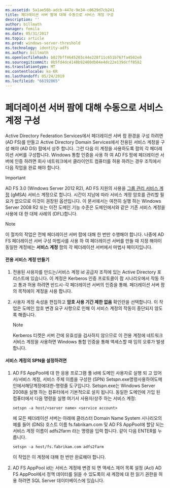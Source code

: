 ```yaml
---
ms.assetid: 5a1ae56b-adcb-447e-9e34-c0629d7cb241
title: 페더레이션 서버 팜에 대해 수동으로 서비스 계정 구성
description: ''
author: billmath
manager: femila
ms.date: 05/31/2017
ms.topic: article
ms.prod: windows-server-threshold
ms.technology: identity-adfs
ms.author: billmath
ms.openlocfilehash: b027bff4645203c44e228f11c651b767fa4502e0
ms.sourcegitcommit: 0b5fd4dc4148b92480db04e4dc22e139dcff8582
ms.translationtype: MT
ms.contentlocale: ko-KR
ms.lasthandoff: 05/24/2019
ms.locfileid: "66192065"
---
```

# <a name="manually-configure-a-service-account-for-a-federation-server-farm"></a>페더레이션 서버 팜에 대해 수동으로 서비스 계정 구성

Active Directory Federation Services에서 페더레이션 서버 팜 환경을 구성 하려면 \(AD FS\)를 만들고 Active Directory Domain Services에서 전용된 서비스 계정을 구성 해야 \(AD DS\) 팜에서 상주 합니다. 그런 다음 이 계정을 사용하도록 팜의 각 페더레이션 서버를 구성합니다. Windows 통합 인증을 사용 하 여 AD FS 팜에 페더레이션 서버에 인증 하려면 회사 네트워크에서 클라이언트 컴퓨터를 허용 하려는 경우 조직에서 다음 작업을 완료 해야 합니다.  

> [!IMPORTANT]
> AD FS 3.0 (Windows Server 2012 R2), AD FS 지원의 사용을 [그룹 관리 서비스 계정](https://docs.microsoft.com/windows-server/security/group-managed-service-accounts/group-managed-service-accounts-overview) \(gMSA\) 서비스 계정으로 합니다.  시간이 지남에 따라 서비스 계정 암호를 관리할 필요가 없으므로 이것이 권장된 옵션입니다.  이 문서에서는 여전히 실행 하는 Windows Server 2008 R2 또는 이전 도메인 기능 수준은 도메인에서와 같은 기존 서비스 계정을 사용에 대 한 대체 사례의 \(DFL\)합니다.

> [!NOTE]  
> 이 절차의 작업은 전체 페더레이션 서버 팜에 대해 한 번만 수행해야 합니다. 나중에 AD FS 페더레이션 서버 구성 마법사를 사용 하 여 페더레이션 서버를 만들 때 지정 해야이 동일한 계정에는 **서비스 계정** 팜의 각 페더레이션 서버에서 마법사 페이지입니다.  
  
#### <a name="create-a-dedicated-service-account"></a>전용 서비스 계정 만들기  
  
1.  전용된 사용자를 만드는\/서비스 계정 id 공급자 조직에 있는 Active Directory 포리스트에 있습니다. 이 계정은 Kerberos 인증 프로토콜이 팜 시나리오에서 작동 하 고 통과 허용 하려면 반드시\-각 페더레이션 서버의 인증을 통해. 페더레이션 서버 팜의 목적에이 계정을 사용 합니다.  
  
2.  사용자 계정 속성을 편집하고 **암호 사용 기간 제한 없음** 확인란을 선택합니다. 이 작업은 도메인 암호 변경 요구 사항으로 인해 이 서비스 계정의 작동이 중단되지 않도록 해줍니다.  
  
    > [!NOTE]  
    > Kerberos 티켓은 서버 간에 유효성을 검사하지 않으므로 이 전용 계정에 네트워크 서비스 계정을 사용하면 Windows 통합 인증을 통해 액세스할 때 임의 오류가 발생합니다.  
  
#### <a name="to-set-the-spn-of-the-service-account"></a>서비스 계정의 SPN을 설정하려면  
  
1.  AD FS AppPool에 대 한 응용 프로그램 풀 id에 도메인 사용자로 실행 되 고 있어서\/서비스 계정, 서비스 주체 이름을 구성한 \(SPN\) Setspn.exe명령사용하여도메인에서해당계정에대한\-명령줄 도구입니다. Setspn.exe는 Windows Server 2008을 실행 하는 컴퓨터에서 기본적으로 설치 됩니다. 동일한 도메인에 가입 된 컴퓨터에서 다음 명령을 실행 여기서 사용자\/상주 하는 서비스 계정:  
  
    ```  
    setspn -a host/<server name> <service account>  
    ```  
  
    에 모든 페더레이션 서버는 아래에 클러스터 Domain Name System 시나리오의 예를 들어 \(DNS\) 호스트 이름 fs.fabrikam.com 및 AD FS AppPool에 할당 되는 서비스 계정 이름이 adfs2farm 라는 명령을 입력 합니다. 같이 다음 ENTER를 누릅니다.  
  
    ```  
    setspn -a host/fs.fabrikam.com adfs2farm  
    ```  
  
    이 작업은 이 계정에 대해 한 번만 완료해야 합니다.  
  
2.  AD FS AppPool id는 서비스 계정에 변경 되 면 액세스 제어 목록 설정 \(Acl\) AD FS AppPool에서 정책 데이터를 읽을 수 있도록이 새 계정에 대 한 읽기 권한을 허용 하려면 SQL Server 데이터베이스에 있습니다.  
  

